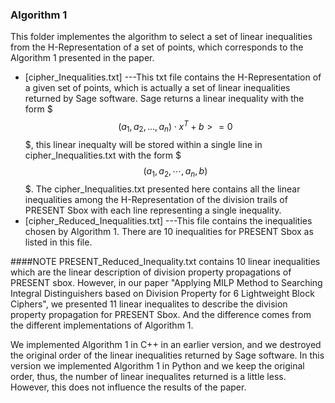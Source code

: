 ### Algorithm 1

This folder implementes the algorithm to select a set of linear inequalities from the H-Representation of a set of points, which corresponds to the Algorithm 1 presented in the paper. 
* [cipher_Inequalities.txt] ---This txt file contains the H-Representation of a given set of points, which is actually a set of linear inequalities returned by Sage software. Sage returns a linear inequality with the form $$$(a_1, a_2, ..., a_n)\cdot x^{T} + b >= 0$$$, this linear inequalty will be stored within a single line in cipher_Inequalities.txt with the form $$$(a_1, a_2, \cdots, a_n, b)$$$. The cipher_Inequalities.txt presented here contains all the linear inequalities among the H-Representation of the division trails of PRESENT Sbox with each line representing a single inequality.
* [cipher_Reduced_Inequalities.txt] ---This file contains the inequalities chosen by Algorithm 1. There are 10 inequalities for PRESENT Sbox as listed in this file.

####NOTE
PRESENT_Reduced_Inequality.txt contains 10 linear inequalities which are the linear description of division property propagations of PRESENT sbox. However, in our paper "Applying MILP Method to Searching Integral Distinguishers based on Division Property for 6 Lightweight Block Ciphers", we presented 11 linear inequalites to describe the division property propagation for PRESENT Sbox. And the difference comes from the different implementations of Algorithm 1.

We implemented Algorithm 1 in C++ in an earlier version, and we destroyed the original order of the linear inequalities returned by Sage software. In this version we implemented Algorithm 1 in Python and we keep the original order, thus, the number of linear inequalites returned is a little less. However, this does not influence the results of the paper.
